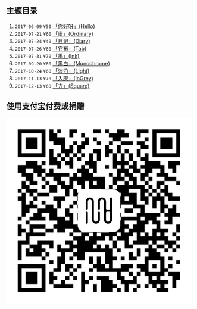 ## 主题目录

1. `2017-06-09` `¥50` [「你好呀」(Hello)](//blog.shuiba.co/bitcron-theme-hello)
2. `2017-07-21` `¥60` [「庸」(Ordinary)](//blog.shuiba.co/bitcron-theme-ordinary)
3. `2017-07-24` `¥40` [「日记」(Diary)](//blog.shuiba.co/bitcron-theme-diary)
4. `2017-07-26` `¥60` [「它布」(Tab)](//blog.shuiba.co/bitcron-theme-tab)
5. `2017-07-31` `¥70` [「墨」(Ink)](//blog.shuiba.co/bitcron-theme-ink)
6. `2017-09-20` `¥60` [「黑白」(Monochrome)](//blog.shuiba.co/bitcron-theme-monochrome)
7. `2017-10-24` `¥60` [「淡泊」(Light)](//blog.shuiba.co/bitcron-theme-light)
8. `2017-11-13` `¥70` [「入灰」(inGrey)](//blog.shuiba.co/bitcron-theme-ingrey)
9. `2017-12-13` `¥60` [「方」(Square)](//blog.shuiba.co/bitcron-theme-square)

## 使用支付宝付费或捐赠

![alipay QR code](//raw.githubusercontent.com/shuibaco/bitcron-themes/master/alipay.jpg)
